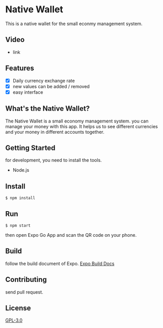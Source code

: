 # Native Wallet

This is a native wallet for the small econmy management system.

## Video
- link

## Features
- [x] Daily currency exchange rate
- [x] new values ​​can be added / removed
- [x] easy interface

## What's the Native Wallet?
The Native Wallet is a small economy management system. you can manage your money with this app. It helps us to see different currencies and your money in different accounts together.

## Getting Started
for development, you need to install the tools.

- Node.js

## Install
```
$ npm install
```

## Run
```
$ npm start
```
then open Expo Go App and scan the QR code on your phone.

## Build
follow the build document of Expo. [Expo Build Docs](https://docs.expo.dev/build/setup/)

## Contributing
send pull request.

## License
[GPL-3.0](https://www.gnu.org/licenses/gpl-3.0.html)